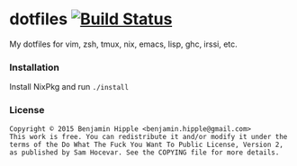 # dotfiles  [![Build Status](https://travis-ci.org/bhipple/dotfiles.svg?branch=master)](https://travis-ci.org/bhipple/dotfiles)

My dotfiles for vim, zsh, tmux, nix, emacs, lisp, ghc, irssi, etc.

### Installation
Install NixPkg and run `./install`

### License
```
Copyright © 2015 Benjamin Hipple <benjamin.hipple@gmail.com>
This work is free. You can redistribute it and/or modify it under the
terms of the Do What The Fuck You Want To Public License, Version 2,
as published by Sam Hocevar. See the COPYING file for more details.
```
